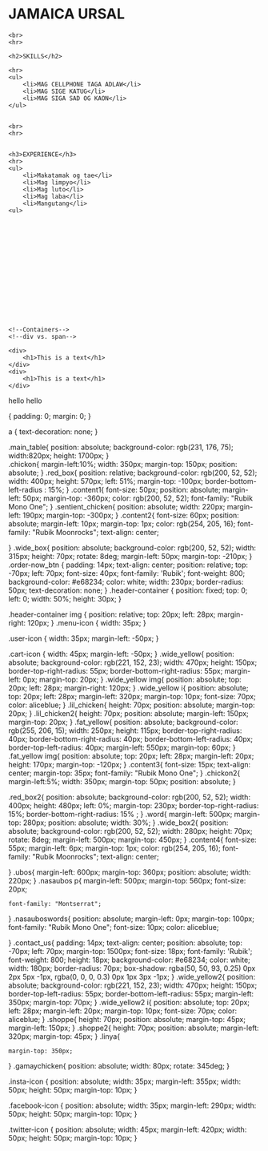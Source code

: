 <!DOCTYPE html>
<html lang="en">
<head>
    <meta charset="UTF-8">
    <meta name="viewport" content="width=, initial-scale=1.0">
    <title>Document</title>
</head>
<body>
    <h1>JAMAICA URSAL</h1>

    <br>
    <hr>

    <h2>SKILLS</h2>

    <hr>
    <ul>
        <li>MAG CELLPHONE TAGA ADLAW</li>
        <li>MAG SIGE KATUG</li>
        <li>MAG SIGA SAD OG KAON</li>
    </ul>
   

    <br>
    <hr>


    <h3>EXPERIENCE</h3>
    <hr>
    <ul>
        <li>Makatamak og tae</li>
        <li>Mag limpyo</li>
        <li>Mag luto</li>
        <li>Mag laba</li>
        <li>Mangutang</li>
    <ul>
















    <!--Containers-->
    <!--div vs. span-->
      
    <div>
        <h1>This is a text</h1>
    </div>
    <div>
        <h1>This is a text</h1>
    </div>
      

   <div>
    <span>
        hello
    </span>
    <span>
        hello
    </span>
   </div>
</body>
</html>











{
    padding: 0;
    margin: 0;
}

a {
    text-decoration: none;
}

.main_table{
    position: absolute;
    background-color: rgb(231, 176, 75);
    width:820px;
    height: 1700px;
}  
.chickon{
    margin-left:10%;
    width: 350px;
    margin-top: 150px;
    position: absolute;
}
.red_box{
    position: relative;
    background-color: rgb(200, 52, 52);
    width: 400px;
    height: 570px;
    left: 51%;
    margin-top: -100px;
    border-bottom-left-radius   : 15%;
}
.content1{
    font-size: 50px;
    position: absolute;
    margin-left: 50px;
    margin-top: -360px;
    color: rgb(200, 52, 52);
    font-family: "Rubik Mono One";
}
.sentient_chicken{
    position: absolute;
    width: 220px;
    margin-left: 190px;
    margin-top: -300px;
}
.content2{
    font-size: 60px;
    position: absolute;
    margin-left: 10px;
    margin-top: 1px;
    color: rgb(254, 205, 16);
    font-family: "Rubik Moonrocks";
    text-align: center;
    
}
.wide_box{
    position: absolute;
    background-color: rgb(200, 52, 52);
    width: 315px;
    height: 70px;
    rotate: 8deg;
    margin-left: 50px;
    margin-top: -210px;
}
.order-now_btn {
    padding: 14px;
    text-align: center;
    position: relative;
    top: -70px;
    left: 70px;
    font-size: 40px;
    font-family: 'Rubik';
    font-weight: 800;
    background-color: #e68234;
    color: white;
    width: 230px;
    border-radius: 50px;
    text-decoration: none;
  }
  .header-container {
    position: fixed;
    top: 0;
    left: 0;
    width: 50%;
    height: 30px;
  }
  
  .header-container img {
    position: relative;
    top: 20px;
    left: 28px;
    margin-right: 120px;
  }
.menu-icon {
  width: 35px;
}

.user-icon {
  width: 35px;
  margin-left: -50px;
}

.cart-icon {
  width: 45px;
  margin-left: -50px;
}
.wide_yellow{
    position: absolute;
    background-color: rgb(221, 152, 23);
    width: 470px;
    height: 150px;
    border-top-right-radius: 55px;
   border-bottom-right-radius: 55px;
    margin-left: 0px;
    margin-top: 20px;
}
.wide_yellow img{
    position: absolute;
    top: 20px;
    left: 28px;
    margin-right: 120px;
}
.wide_yellow i{
    position: absolute;
    top: 20px;
    left: 28px;
    margin-left: 320px;
    margin-top: 10px;
    font-size: 70px;
    color: aliceblue;
}
.lil_chicken{
    height: 70px;
    position: absolute;
    margin-top: 20px;
}
.lil_chicken2{
    height: 70px;
    position: absolute;
    margin-left: 150px;
    margin-top: 20px;
}
.fat_yellow{
    position: absolute;
    background-color: rgb(255, 206, 15);
    width: 250px;
    height: 115px;
    border-top-right-radius: 40px;
   border-bottom-right-radius: 40px;
   border-bottom-left-radius: 40px;
   border-top-left-radius: 40px;
    margin-left: 550px;
    margin-top: 60px;
}
.fat_yellow img{
    position: absolute;
    top: 20px;
    left: 28px;
    margin-left: 20px;
    height: 170px;
    margin-top: -120px;
}
.content3{
    font-size: 15px;
    text-align: center;
    margin-top: 35px;
    font-family: "Rubik Mono One";
}
.chickon2{
    margin-left:5%;
    width: 350px;
    margin-top: 50px;
    position: absolute;
}

.red_box2{
    position: absolute;
    background-color: rgb(200, 52, 52);
    width: 400px;
    height: 480px;
    left: 0%;
    margin-top: 230px;
    border-top-right-radius: 15%;
    border-bottom-right-radius: 15% ;
}
.word{
    margin-left: 500px;
    margin-top: 280px;
    position: absolute;
    width: 30%;
}
.wide_box2{
    position: absolute;
    background-color: rgb(200, 52, 52);
    width: 280px;
    height: 70px;
    rotate: 8deg;
    margin-left: 500px;
    margin-top: 450px;
}
.content4{
    font-size: 55px;
    margin-left: 6px;
    margin-top: 1px;
    color: rgb(254, 205, 16);
    font-family: "Rubik Moonrocks";
    text-align: center;
    
}
.ubos{
    margin-left: 600px;
    margin-top: 360px;
    position: absolute;
    width: 220px;
}
.nasaubos p{
    margin-left: 500px;
    margin-top: 560px;
    font-size: 20px;

    font-family: "Montserrat";
 
   
}
.nasauboswords{
    position: absolute;
    margin-left: 0px;
    margin-top: 100px;
    font-family: "Rubik Mono One";
    font-size: 10px;
    color: aliceblue;
    
}
.contact_us{
    padding: 14px;
    text-align: center;
    position: absolute;
    top: -70px;
    left: 70px;
    margin-top: 1500px;
    font-size: 18px;
    font-family: 'Rubik';
    font-weight: 800;
    height: 18px;
    background-color: #e68234;
    color: white;
    width: 180px;
    border-radius: 70px;
    box-shadow: rgba(50, 50, 93, 0.25) 0px 2px 5px -1px, rgba(0, 0, 0, 0.3) 0px 1px 3px -1px;
}
.wide_yellow2{
    position: absolute;
    background-color: rgb(221, 152, 23);
    width: 470px;
    height: 150px;
    border-top-left-radius: 55px;
   border-bottom-left-radius: 55px;
    margin-left: 350px;
    margin-top: 70px;
}
.wide_yellow2 i{
    position: absolute;
    top: 20px;
    left: 28px;
    margin-left: 20px;
    margin-top: 10px;
    font-size: 70px;
    color: aliceblue;
}
.shoppe{
    height: 70px;
    position: absolute;
    margin-top: 45px;
    margin-left: 150px;
}
.shoppe2{
    height: 70px;
    position: absolute;
    margin-left: 320px;
    margin-top: 45px;
}
.linya{
  
    margin-top: 350px;
}
.gamaychicken{
    position: absolute;
    width: 80px;
    rotate: 345deg;
}

.insta-icon {
    position: absolute; 
  width: 35px;
  margin-left: 355px;
  width: 50px;
    height: 50px;
    margin-top: 10px;
}

.facebook-icon {
    position: absolute;
  width: 35px;
  margin-left: 290px;
  width: 50px;
  height: 50px;
  margin-top: 10px;
}

.twitter-icon {
    position: absolute;
  width: 45px;
  margin-left: 420px;
  width: 50px;
  height: 50px;
  margin-top: 10px;
}

